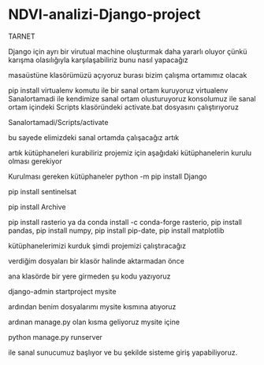 # NDVI-analizi-Django-project
TARNET

Django için ayrı bir virutual machine oluşturmak daha yararlı oluyor çünkü karışma olasılığıyla karşılaşabiliriz bunu nasıl yapacağız

masaüstüne klasörümüzü açıyoruz burası bizim çalışma ortamımız olacak

pip install virtualenv komutu ile bir sanal ortam kuruyoruz
virtualenv Sanalortamadi ile kendimize sanal ortam olusturuyoruz
konsolumuz ile sanal ortam içindeki Scripts klasöründeki activate.bat dosyasını çalıştırıyoruz

Sanalortamadi/Scripts/activate

bu sayede elimizdeki sanal ortamda çalışacağız artık

artık kütüphaneleri kurabiliriz
projemiz için aşağıdaki kütüphanelerin kurulu olması gerekiyor

Kurulması gereken kütüphaneler
python -m pip install Django


pip install sentinelsat



pip install Archive



pip install rasterio ya da conda install -c conda-forge rasterio,
pip install pandas,
pip install numpy,
pip install pip-date,
pip install matplotlib


kütüphanelerimizi kurduk şimdi projemizi çalıştıracağız

verdiğim dosyaları bir klasör halinde aktarmadan önce 

ana klasörde bir yere girmeden şu kodu yazıyoruz

django-admin startproject mysite

ardından benim dosyalarımı mysite kısmına atıyoruz

ardınan manage.py olan kısma geliyoruz mysite içine

python manage.py runserver 

ile sanal sunucumuz başlıyor ve bu şekilde sisteme giriş yapabiliyoruz.


